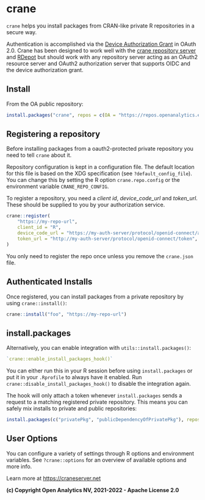 # crane

`crane` helps you install packages from CRAN-like private R repositories in a secure way.

Authentication is accomplished via the [Device Authorization Grant](https://oauth.net/2/device-flow/) in OAuth 2.0.
Crane has been designed to work well with the [crane repository server](https://github.com/openanalytics/crane) and [RDepot](https://rdepot.io)
but should work with any repository server acting as an OAuth2 resource server and OAuth2 authorization server that supports OIDC and the device authorization grant.

## Install

From the OA public repository:

```R
install.packages("crane", repos = c(OA = "https://repos.openanalytics.eu/repo/public/", CRAN = "https://cloud.r-project.org"))
```

## Registering a repository

Before installing packages from a oauth2-protected private repository you need to tell `crane` about it.

Repository configuration is kept in a configuration file.
The default location for this file is based on the XDG specification (see `?default_config_file`). You can change this by setting the R option `crane.repo.config` or the environment variable `CRANE_REPO_CONFIG`.

To register a repository, you need a *client id*, *device_code_url* and *token_url*.
These should be supplied to you by your authorization service.

```R
crane::register(
    "https://my-repo-url",
    client_id = "R",
    device_code_url = "https://my-auth-server/protocol/openid-connect/auth/device",
    token_url = "http://my-auth-server/protocol/openid-connect/token",
)
```

You only need to register the repo once unless you remove the `crane.json` file.

## Authenticated Installs

Once registered, you can install packages from a private repository by using `crane::install()`:

```R
crane::install("foo", "https://my-repo-url")
```

## install.packages

Alternatively, you can enable integration with `utils::install.packages()`:

```R
`crane::enable_install_packages_hook()` 
```

You can either run this in your R session before using `install.packages` or put it in your `.Rprofile` to always have it enabled.
Run `crane::disable_install_packages_hook()` to disable the integration again.

The hook will only attach a token whenever `install.packages` sends a request to a matching registered private repository.
This means you can safely mix installs to private and public repositories:

```R
install.packages(c("privatePkg", "publicDependencyOfPrivatePkg"), repos = c("https://cloud.r-project.org", "https://my-repo-url"))
```

## User Options

You can configure a variety of settings through R options and environment variables. See `?crane::options` for an overview of available options and more info.

Learn more at <https://craneserver.net>

**(c) Copyright Open Analytics NV, 2021-2022 - Apache License 2.0**
